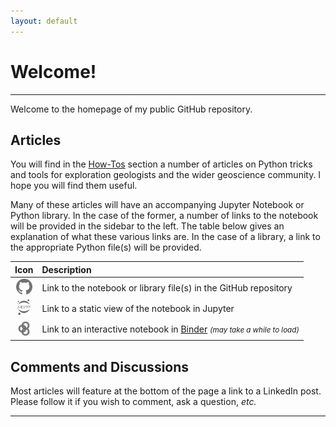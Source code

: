 ```yaml
---
layout: default
---
```


# Welcome!

---

Welcome to the homepage of my public GitHub repository.

## Articles

You will find in the [How-Tos](./posts) section a number of articles on Python tricks and tools for exploration geologists and the wider geoscience community. I hope you will find them useful.

Many of these articles will have an accompanying Jupyter Notebook or Python library. In the case of the former, a number of links to the notebook will be provided in the sidebar to the left. The table below gives an explanation of what these various links are. In the case of a library, a link to the appropriate Python file(s) will be provided.

|Icon|Description|
|:--:|:---|
|<img src="./assets/logos/github_bw.png" alt="GitHub" height="25" />|Link to the notebook or library file(s) in the GitHub repository|
|<img src="./assets/logos/jupyter_bw.png" alt="Jupyter" height="25" />|Link to a static view of the notebook in Jupyter|
|<img src="./assets/logos/binder_bw.png" alt="Binder" height="25" />|Link to an interactive notebook in [Binder](https://mybinder.org) <small>_(may take a while to load)_</small>|

## Comments and Discussions

Most articles will feature at the bottom of the page a link to a LinkedIn post. Please follow it if you wish to comment, ask a question, _etc._

---

